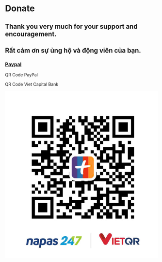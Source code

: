 # Donate

## Thank you very much for your support and encouragement.
## Rất cảm ơn sự ủng hộ và động viên của bạn.
### [Paypal](https://paypal.me/BinhNguyen420?country.x=VN&locale.x=vi_VN)

QR Code PayPal


QR Code Viet Capital Bank

![QR Code for Donations](donate_qr.jpg)
